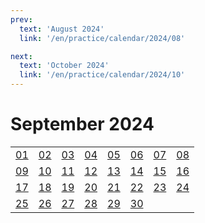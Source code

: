 ```yaml
---
prev:
  text: 'August 2024'
  link: '/en/practice/calendar/2024/08'

next:
  text: 'October 2024'
  link: '/en/practice/calendar/2024/10'
---
```


# September 2024

<table class="calendar">
	<tr>
		<td><a href=/en/practice/prob/2024/09/01>01</a><br><Badge type="danger" text="Bid"/></td>
		<td><a href=/en/practice/prob/2024/09/02>02</a><br><Badge type="warning" text="Play"/></td>
		<td><a href=/en/practice/prob/2024/09/03>03</a><br><Badge type="tip" text="Def"/></td>
		<td><a href=/en/practice/prob/2024/09/04>04</a><br><Badge type="danger" text="Bid"/></td>
		<td><a href=/en/practice/prob/2024/09/05>05</a><br><Badge type="warning" text="Play"/></td>
		<td><a href=/en/practice/prob/2024/09/06>06</a><br><Badge type="warning" text="Play"/></td>
		<td><a href=/en/practice/prob/2024/09/07>07</a><br><Badge type="warning" text="Play"/></td>
		<td><a href=/en/practice/prob/2024/09/08>08</a><br><Badge type="danger" text="Bid"/></td>
	</tr>
	<tr>
		<td><a href=/en/practice/prob/2024/09/09>09</a><br><Badge type="warning" text="Play"/></td>
		<td><a href=/en/practice/prob/2024/09/10>10</a><br><Badge type="tip" text="Def"/></td>
		<td><a href=/en/practice/prob/2024/09/11>11</a><br><Badge type="danger" text="Bid"/></td>
		<td><a href=/en/practice/prob/2024/09/12>12</a><br><Badge type="warning" text="Play"/></td>
		<td><a href=/en/practice/prob/2024/09/13>13</a><br><Badge type="tip" text="Def"/></td>
		<td><a href=/en/practice/prob/2024/09/14>14</a><br><Badge type="warning" text="Play"/></td>
		<td><a href=/en/practice/prob/2024/09/15>15</a><br><Badge type="danger" text="Bid"/></td>
		<td><a href=/en/practice/prob/2024/09/16>16</a><br><Badge type="warning" text="Play"/></td>
	</tr>
	<tr>
		<td><a href=/en/practice/prob/2024/09/17>17</a><br><Badge type="tip" text="Def"/></td>
		<td><a href=/en/practice/prob/2024/09/18>18</a><br><Badge type="danger" text="Bid"/></td>
		<td><a href=/en/practice/prob/2024/09/19>19</a><br><Badge type="warning" text="Play"/></td>
		<td><a href=/en/practice/prob/2024/09/20>20</a><br><Badge type="warning" text="Play"/></td>
		<td><a href=/en/practice/prob/2024/09/21>21</a><br><Badge type="warning" text="Play"/></td>
		<td><a href=/en/practice/prob/2024/09/22>22</a><br><Badge type="danger" text="Bid"/></td>
		<td><a href=/en/practice/prob/2024/09/23>23</a><br><Badge type="warning" text="Play"/></td>
		<td><a href=/en/practice/prob/2024/09/24>24</a><br><Badge type="tip" text="Def"/></td>
	</tr>
    <tr>
        <td><a href=/en/practice/prob/2024/09/25>25</a><br><Badge type="danger" text="Bid"/></td>
		<td><a href=/en/practice/prob/2024/09/26>26</a><br><Badge type="warning" text="Play"/></td>
		<td><a href=/en/practice/prob/2024/09/27>27</a><br><Badge type="warning" text="Play"/></td>
		<td><a href=/en/practice/prob/2024/09/28>28</a><br><Badge type="warning" text="Play"/></td>
		<td><a href=/en/practice/prob/2024/09/29>29</a><br><Badge type="danger" text="Bid"/></td>
		<td><a href=/en/practice/prob/2024/09/30>30</a><br><Badge type="warning" text="Play"/></td>
		<td></td>
		<td></td>
	</tr>
</table>

[<Badge type="tip" text="Learning ->"/>](/en/learning/calendar/2024/09) <Badge type="info" text="Practice &uarr;"/>